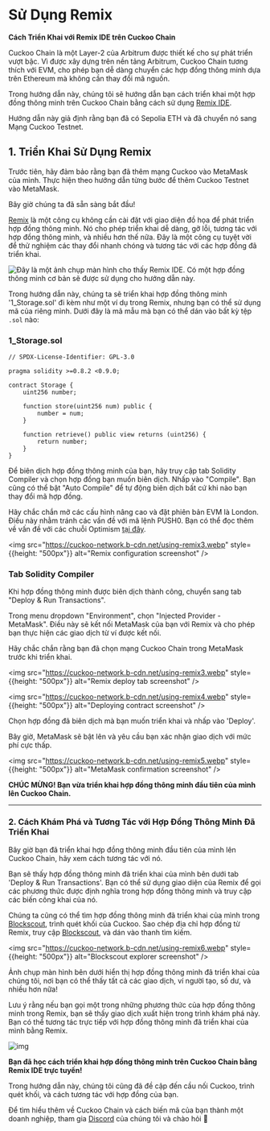 # Sử Dụng Remix

**Cách Triển Khai với Remix IDE trên Cuckoo Chain**

Cuckoo Chain là một Layer-2 của Arbitrum được thiết kế cho sự phát triển vượt bậc. Vì được xây dựng trên nền tảng Arbitrum, Cuckoo Chain tương thích với EVM, cho phép bạn dễ dàng chuyển các hợp đồng thông minh dựa trên Ethereum mà không cần thay đổi mã nguồn.

Trong hướng dẫn này, chúng tôi sẽ hướng dẫn bạn cách triển khai một hợp đồng thông minh trên Cuckoo Chain bằng cách sử dụng [Remix IDE](https://remix.ethereum.org/).

Hướng dẫn này giả định rằng bạn đã có Sepolia ETH và đã chuyển nó sang Mạng Cuckoo Testnet.

## 1. Triển Khai Sử Dụng Remix

Trước tiên, hãy đảm bảo rằng bạn đã thêm mạng Cuckoo vào MetaMask của mình. Thực hiện theo hướng dẫn từng bước để thêm Cuckoo Testnet vào MetaMask.

Bây giờ chúng ta đã sẵn sàng bắt đầu!

[Remix](https://remix.ethereum.org/) là một công cụ không cần cài đặt với giao diện đồ họa để phát triển hợp đồng thông minh. Nó cho phép triển khai dễ dàng, gỡ lỗi, tương tác với hợp đồng thông minh, và nhiều hơn thế nữa. Đây là một công cụ tuyệt vời để thử nghiệm các thay đổi nhanh chóng và tương tác với các hợp đồng đã triển khai.

![Đây là một ảnh chụp màn hình cho thấy Remix IDE. Có một hợp đồng thông minh cơ bản sẽ được sử dụng cho hướng dẫn này.](https://cuckoo-network.b-cdn.net/using-remix2.webp)

Trong hướng dẫn này, chúng ta sẽ triển khai hợp đồng thông minh '1_Storage.sol' đi kèm như một ví dụ trong Remix, nhưng bạn có thể sử dụng mã của riêng mình. Dưới đây là mã mẫu mà bạn có thể dán vào bất kỳ tệp `.sol` nào:

### 1_Storage.sol

```solidity
// SPDX-License-Identifier: GPL-3.0

pragma solidity >=0.8.2 <0.9.0;

contract Storage {
    uint256 number;

    function store(uint256 num) public {
        number = num;
    }

    function retrieve() public view returns (uint256) {
        return number;
    }
}
```

Để biên dịch hợp đồng thông minh của bạn, hãy truy cập tab Solidity Compiler và chọn hợp đồng bạn muốn biên dịch. Nhấp vào "Compile". Bạn cũng có thể bật "Auto Compile" để tự động biên dịch bất cứ khi nào bạn thay đổi mã hợp đồng.

Hãy chắc chắn mở các cấu hình nâng cao và đặt phiên bản EVM là London. Điều này nhằm tránh các vấn đề với mã lệnh PUSH0. Bạn có thể đọc thêm về vấn đề với các chuỗi Optimism [tại đây](https://community.optimism.io/docs/developers/build/differences/#opcode-differences).



<img src="https://cuckoo-network.b-cdn.net/using-remix3.webp" style={{height: "500px"}} alt="Remix configuration screenshot" />



### Tab Solidity Compiler

Khi hợp đồng thông minh được biên dịch thành công, chuyển sang tab "Deploy & Run Transactions".

Trong menu dropdown "Environment", chọn "Injected Provider - MetaMask". Điều này sẽ kết nối MetaMask của bạn với Remix và cho phép bạn thực hiện các giao dịch từ ví được kết nối.

Hãy chắc chắn rằng bạn đã chọn mạng Cuckoo Chain trong MetaMask trước khi triển khai.

<img src="https://cuckoo-network.b-cdn.net/using-remix3.webp" style={{height: "500px"}} alt="Remix deploy tab screenshot" />

<img src="https://cuckoo-network.b-cdn.net/using-remix4.webp" style={{height: "500px"}} alt="Deploying contract screenshot" />



Chọn hợp đồng đã biên dịch mà bạn muốn triển khai và nhấp vào 'Deploy'.

Bây giờ, MetaMask sẽ bật lên và yêu cầu bạn xác nhận giao dịch với mức phí cực thấp.

<img src="https://cuckoo-network.b-cdn.net/using-remix5.webp" style={{height: "500px"}} alt="MetaMask confirmation screenshot" />



**CHÚC MỪNG! Bạn vừa triển khai hợp đồng thông minh đầu tiên của mình lên Cuckoo Chain.**

------

### 2. Cách Khám Phá và Tương Tác với Hợp Đồng Thông Minh Đã Triển Khai

Bây giờ bạn đã triển khai hợp đồng thông minh đầu tiên của mình lên Cuckoo Chain, hãy xem cách tương tác với nó.

Bạn sẽ thấy hợp đồng thông minh đã triển khai của mình bên dưới tab 'Deploy & Run Transactions'. Bạn có thể sử dụng giao diện của Remix để gọi các phương thức được định nghĩa trong hợp đồng thông minh và truy cập các biến công khai của nó.

Chúng ta cũng có thể tìm hợp đồng thông minh đã triển khai của mình trong [Blockscout](https://testnet-scan.cuckoo.network/), trình quét khối của Cuckoo. Sao chép địa chỉ hợp đồng từ Remix, truy cập [Blockscout](https://testnet-scan.cuckoo.network/), và dán vào thanh tìm kiếm.

<img src="https://cuckoo-network.b-cdn.net/using-remix6.webp" style={{height: "500px"}} alt="Blockscout explorer screenshot" />



Ảnh chụp màn hình bên dưới hiển thị hợp đồng thông minh đã triển khai của chúng tôi, nơi bạn có thể thấy tất cả các giao dịch, ví người tạo, số dư, và nhiều hơn nữa!

Lưu ý rằng nếu bạn gọi một trong những phương thức của hợp đồng thông minh trong Remix, bạn sẽ thấy giao dịch xuất hiện trong trình khám phá này. Bạn có thể tương tác trực tiếp với hợp đồng thông minh đã triển khai của mình bằng Remix.

![img](https://cuckoo-network.b-cdn.net/using-remix7.webp)

**Bạn đã học cách triển khai hợp đồng thông minh trên Cuckoo Chain bằng Remix IDE trực tuyến!**

Trong hướng dẫn này, chúng tôi cũng đã đề cập đến cầu nối Cuckoo, trình quét khối, và cách tương tác với hợp đồng của bạn.

Để tìm hiểu thêm về Cuckoo Chain và cách biến mã của bạn thành một doanh nghiệp, tham gia [Discord](https://cuckoo.network/dc) của chúng tôi và chào hỏi 👋
